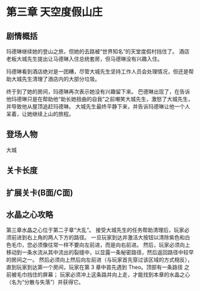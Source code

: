 # 第三章 天空度假山庄
## 剧情概括
玛德琳继续她的登山之旅，但她的去路被“世界知名”的天堂度假村挡住了。 酒店老板大城先生提出让马德琳入住总统套房，但马德琳没有兴趣入住。

玛德琳看到酒店绝对是一团糟，尽管大城先生坚持工作人员会处理情况，但还是帮助大城先生清理了酒店内的大部分垃圾。

终于到了她的房间，玛德琳再次表示她没有兴趣留下来。 巴德琳出现了，在告诉他玛德琳只是在帮助他“助长她扭曲的自我”之前嘲笑大城先生，激怒了大城先生，并导致他从屋顶追赶玛德琳。 大城先生最终平静下来，并告诉玛德琳让他一个人呆着，让她继续上山的旅程。 
## 登场人物
大城
## 关卡长度
## 扩展关卡(**B面**/**C面**)
## 水晶之心攻略
第三章水晶之心位于第二子章“大乱”。 接受大城先生的任务帮助清理后，玩家必须前进到右上角的两人下方的路径。 一旦玩家到达并激活大按钮以清除紫色和白色毛巾，您必须像往常一样不要向左前进，而是向右前进。 然后，玩家必须向上移动到一条水流从其中流出的裂缝中，以显露一条秘密路径，然后返回路径中较早的房间之一。 然后必须向上然后向左前进（与玩家首先穿过该区域的方式相反），直到玩家到达第一个房间，玩家在第 3 章中首先遇到 Theo。顶部有一条路径 之前被毛巾挡住的屏幕； 玩家必须冲上这条路并向上走，才能找到本章的水晶之心（名为“分散与失落”）并获得它。 
